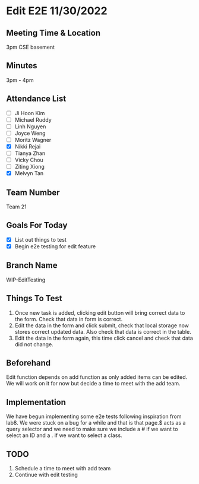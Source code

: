 # Edit E2E 11/30/2022

## Meeting Time & Location
3pm CSE basement

## Minutes
3pm - 4pm

## Attendance List
- [ ] Ji Hoon Kim
- [ ] Michael Ruddy
- [ ] Linh Nguyen
- [ ] Joyce Weng
- [ ] Moritz Wagner
- [x] Nikki Rejai
- [ ] Tianya Zhan
- [ ] Vicky Chou
- [ ]  Ziting Xiong 
- [x]  Melvyn Tan

## Team Number
Team 21

## Goals For Today
- [x] List out things to test
- [x] Begin e2e testing for edit feature

## Branch Name
WIP-EditTesting

## Things To Test
1. Once new task is added, clicking edit button will bring correct data to the form. Check that data in form is correct.
2. Edit the data in the form and click submit, check that local storage now stores correct updated data. Also check that data is correct in the table.
3. Edit the data in the form again, this time click cancel and check that data did not change.

## Beforehand
Edit function depends on add function as only added items can be edited. We will work on it for now but decide a time to meet with the add team.

## Implementation
We have begun implementing some e2e tests following inspiration from lab8. We were stuck on a bug for a while and that is that page.$ acts as a query selector and we need to make sure we include a # if we want to select an ID and a . if we want to select a class.

## TODO
1. Schedule a time to meet with add team
2. Continue with edit testing
